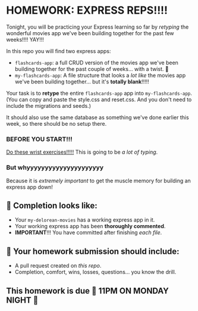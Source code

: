 # HOMEWORK: EXPRESS REPS!!!!

Tonight, you will be practicing your Express learning so far by _retyping_ the wonderful movies app we've been building together for the past few weeks!!!! YAY!!!

In this repo you will find two express apps:
- `flashcards-app`: a full CRUD version of the movies app we've been building together for the past couple of weeks... with a twist. 🤔
- `my-flashcards-app`: A file structure that looks a _lot like_ the movies app we've been building together... but it's **totally blank**!!!!!

Your task is to **retype** the entire `flashcards-app` app into `my-flashcards-app`. (You can copy and paste the style.css and reset.css. And you don't need to include the migrations and seeds.)

It should also use the same database as something we've done earlier this week, so there should be no setup there.

### BEFORE YOU START!!!

[Do these wrist exercises!!!!!](https://www.youtube.com/watch?v=uPO-zST-7EE) This is going to be _a lot of typing_.

### But whyyyyyyyyyyyyyyyyyyyyy

Because it is _extremely important_ to get the muscle memory for building an express app down!

## 🚀 Completion looks like:

- Your `my-delorean-movies` has a working express app in it.
- Your working express app has been **thoroughly commented**.
- **IMPORTANT**!!! You have committed after finishing _each file_.

## 🚀 Your homework submission should include:

- A pull request created on _this repo_.
- Completion, comfort, wins, losses, questions... you know the drill.

## This homework is due 🚨 11PM ON MONDAY NIGHT 🚨